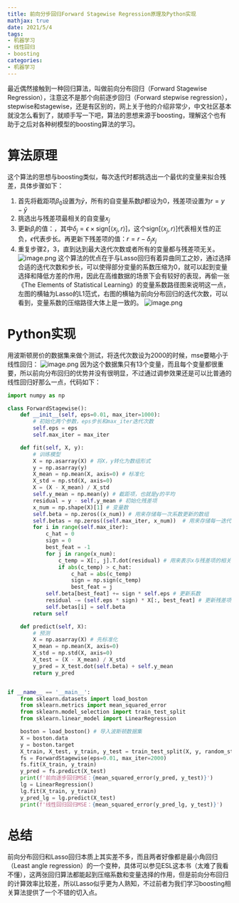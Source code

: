 ```yaml
---
title: 前向分步回归Forward Stagewise Regression原理及Python实现
mathjax: true
date: 2021/5/4
tags:
- 机器学习
- 线性回归
- boosting
categories:
- 机器学习
---
```

最近偶然接触到一种回归算法，叫做前向分布回归（Forward Stagewise Regression），注意这不是那个向前逐步回归（Forward stepwise regression），stepwise和stagewise，还是有区别的，网上关于他的介绍非常少，中文社区基本就没怎么看到了，就顺手写一下吧，算法的思想来源于boosting，理解这个也有助于之后对各种树模型的boosting算法的学习。

# 算法原理
这个算法的思想与boosting类似，每次迭代时都挑选出一个最优的变量来拟合残差，具体步骤如下：

1. 首先将截距项$\beta _0$设置为$\bar{y}$，所有的自变量系数$\beta$都设为0，残差项设置为$r=y-\bar y$
1. 挑选出与残差项最相关的自变量$x_j$
1. 更新$\beta _j$的值：，其中$\delta_j=\epsilon \times \text{sign}[\langle x_j,r \rangle]$，这个$\text{sign}[\langle x_j,r \rangle]$代表相关性的正负，$\epsilon$代表步长。再更新下残差项的值：$r=r-\delta_j x_j$
1. 重复步骤2，3，直到达到最大迭代次数或者所有的变量都与残差项无关。
![image.png](https://cdn.nlark.com/yuque/0/2021/png/764062/1620114719031-b1f1c1e8-155e-4258-a114-0d63a13b6a42.png#clientId=ucf785b6c-7490-4&from=paste&height=259&id=uaa9a13b9)
这个算法的优点在于与Lasso回归有着异曲同工之妙，通过选择合适的迭代次数和步长，可以使得部分变量的系数压缩为0，就可以起到变量选择和降低方差的作用，因此在高维数据的场景下会有较好的表现，再偷一张《The Elements of
Statistical Learning》的变量系数路径图来说明这一点，左图的横轴为Lasso的L1范式，右图的横轴为前向分布回归的迭代次数，可以看到，变量系数的压缩路径大体上是一致的。
![image.png](https://cdn.nlark.com/yuque/0/2021/png/764062/1620118711730-c7178912-4b0e-447d-8355-2bdae92fcc77.png#clientId=ucf785b6c-7490-4&from=paste&height=330&id=uff065e10)

# Python实现
用波斯顿房价的数据集来做个测试，将迭代次数设为2000的时候，mse要略小于线性回归：
![image.png](https://cdn.nlark.com/yuque/0/2021/png/764062/1620121931201-e7594c64-9878-47d3-a851-0285bf12f751.png#clientId=ucf785b6c-7490-4&from=paste&height=44&id=j2U1Z)
因为这个数据集只有13个变量，而且每个变量都很重要，所以前向分布回归的优势并没有很明显，不过通过调参效果还是可以比普通的线性回归好那么一点，代码如下：

```python
import numpy as np

class ForwardStagewise():
    def __init__(self, eps=0.01, max_iter=1000):
        # 初始化两个参数，eps步长和max_iter迭代次数
        self.eps = eps
        self.max_iter = max_iter

    def fit(self, X, y):
        # 训练模型
        X = np.asarray(X) # 将X，y转化为数组形式
        y = np.asarray(y)
        X_mean = np.mean(X, axis=0) # 标准化
        X_std = np.std(X, axis=0)
        X = (X - X_mean) / X_std
        self.y_mean = np.mean(y) # 截距项，也就是y的平均
        residual = y - self.y_mean # 初始化残差项
        x_num = np.shape(X)[1] # 变量数
        self.beta = np.zeros((x_num)) # 用来存储每一次系数更新的数组
        self.betas = np.zeros((self.max_iter, x_num))  # 用来存储每一迭代的系数
        for i in range(self.max_iter):
            c_hat = 0
            sign = 0
            best_feat = -1
            for j in range(x_num):
                c_temp = X[:, j].T.dot(residual) # 用来表示x与残差项的相关性
                if abs(c_temp) > c_hat:
                    c_hat = abs(c_temp)
                    sign = np.sign(c_temp)
                    best_feat = j
            self.beta[best_feat] += sign * self.eps # 更新系数
            residual -= (self.eps * sign) * X[:, best_feat] # 更新残差项
            self.betas[i] = self.beta
        return self

    def predict(self, X):
        # 预测
        X = np.asarray(X) # 先标准化
        X_mean = np.mean(X, axis=0)
        X_std = np.std(X, axis=0)
        X_test = (X - X_mean) / X_std
        y_pred = X_test.dot(self.beta) + self.y_mean
        return y_pred


if __name__ == '__main__':
    from sklearn.datasets import load_boston
    from sklearn.metrics import mean_squared_error
    from sklearn.model_selection import train_test_split
    from sklearn.linear_model import LinearRegression

    boston = load_boston() # 导入波斯顿数据集
    X = boston.data
    y = boston.target
    X_train, X_test, y_train, y_test = train_test_split(X, y, random_state=1)
    fs = ForwardStagewise(eps=0.01, max_iter=2000)
    fs.fit(X_train, y_train)
    y_pred = fs.predict(X_test)
    print(f'前向逐步回归MSE：{mean_squared_error(y_pred, y_test)}')
    lg = LinearRegression()
    lg.fit(X_train, y_train)
    y_pred_lg = lg.predict(X_test)
    print(f'线性回归回归MSE：{mean_squared_error(y_pred_lg, y_test)}')
```

# 总结
前向分布回归和Lasso回归本质上其实差不多，而且两者好像都是最小角回归（Least angle regression）的一个变种，具体可以参见ESL这本书（太难了我看不懂），这两张回归算法都能起到压缩系数和变量选择的作用，但是前向分布回归的计算效率比较差，所以Lasso似乎更为人熟知，不过前者为我们学习boosting相关算法提供了一个不错的切入点。
